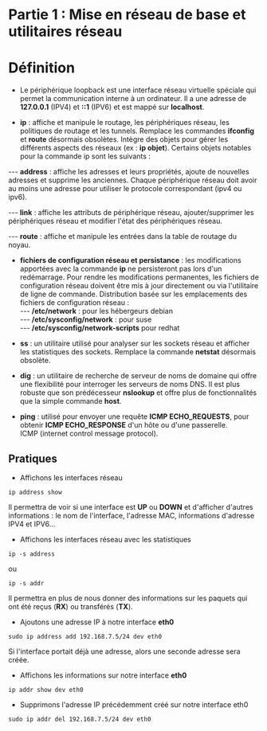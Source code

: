 # Partie 1 : Mise en réseau de base et utilitaires réseau

# Définition

- Le périphérique loopback est une interface réseau virtuelle spéciale qui permet la communication interne à un ordinateur. Il a une adresse de **127.0.0.1** (IPV4) et **::1** (IPV6) et est mappé sur **localhost**.

- **ip** : affiche et manipule le routage, les périphériques réseau, les politiques de routage et les tunnels. Remplace les commandes **ifconfig** et **route** désormais obsolètes. Intègre des objets pour gérer les différents aspects des réseaux (ex : **ip objet**). Certains objets notables pour la commande ip sont les suivants : <br>

--- **address** : affiche les adresses et leurs propriétés, ajoute de nouvelles adresses et supprime les anciennes. Chaque périphérique réseau doit avoir au moins une adresse pour utiliser le protocole correspondant (ipv4 ou ipv6). <br>

--- **link** : affiche les attributs de périphérique réseau, ajouter/supprimer les périphériques réseau et modifier l'état des périphériques réseau. <br>

--- **route** : affiche et manipule les entrées dans la table de routage du noyau. <br>

- **fichiers de configuration réseau et persistance** : les modifications apportées avec la commande **ip** ne persisteront pas lors d'un redémarrage. Pour rendre les modifications permanentes, les fichiers de configuration réseau doivent être mis à jour directement ou via l'utilitaire de ligne de commande. Distribution basée sur les emplacements des fichiers de configuration réseau : <br>
--- **/etc/network** : pour les hébergeurs debian <br>
--- **/etc/sysconfig/network** : pour suse <br>
--- **/etc/sysconfig/network-scripts** pour redhat <br>

- **ss** : un utilitaire utilisé pour analyser sur les sockets réseau et afficher les statistiques des sockets. Remplace la commande **netstat** désormais obsolète.

- **dig** : un utilitaire de recherche de serveur de noms de domaine qui offre une flexibilité pour interroger les serveurs de noms DNS. Il est plus robuste que son prédécesseur **nslookup** et offre plus de fonctionnalités que la simple commande **host**.

- **ping** : utilisé pour envoyer une requête **ICMP ECHO_REQUESTS**, pour obtenir **ICMP ECHO_RESPONSE** d'un hôte ou d'une passerelle. <br>
ICMP (internet control message protocol).

## Pratiques

- Affichons les interfaces réseau

```
ip address show
```

Il permettra de voir si une interface est **UP** ou **DOWN** et d'afficher d'autres informations : le nom de l'interface, l'adresse MAC, informations d'adresse IPV4 et IPV6... 

- Affichons les interfaces réseau avec les statistiques

```
ip -s address
```

ou

```
ip -s addr
```

Il permettra en plus de nous donner des informations sur les paquets qui ont été reçus (**RX**) ou transférés (**TX**).

- Ajoutons une adresse IP à notre interface **eth0**

```
sudo ip address add 192.168.7.5/24 dev eth0
```

Si l'interface portait déjà une adresse, alors une seconde adresse sera créée.

- Affichons les informations sur notre interface **eth0**

```
ip addr show dev eth0
```

- Supprimons l'adresse IP précédemment créé sur notre interface eth0

```
sudo ip addr del 192.168.7.5/24 dev eth0
```
